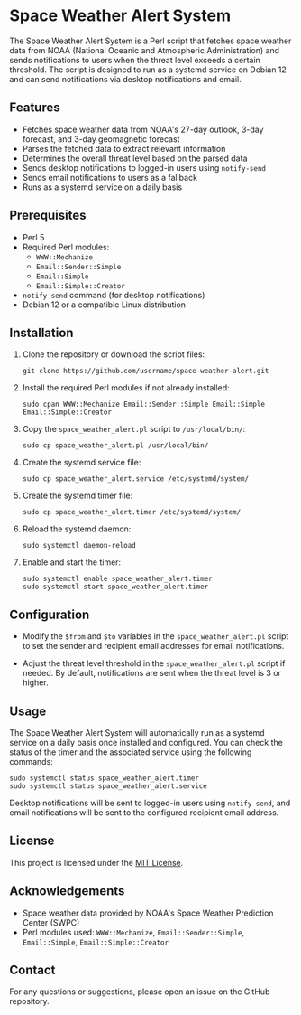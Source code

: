 # Space Weather Alert System

The Space Weather Alert System is a Perl script that fetches space weather data from NOAA (National Oceanic and Atmospheric Administration) and sends notifications to users when the threat level exceeds a certain threshold. The script is designed to run as a systemd service on Debian 12 and can send notifications via desktop notifications and email.

## Features

- Fetches space weather data from NOAA's 27-day outlook, 3-day forecast, and 3-day geomagnetic forecast
- Parses the fetched data to extract relevant information
- Determines the overall threat level based on the parsed data
- Sends desktop notifications to logged-in users using `notify-send`
- Sends email notifications to users as a fallback
- Runs as a systemd service on a daily basis

## Prerequisites

- Perl 5
- Required Perl modules:
  - `WWW::Mechanize`
  - `Email::Sender::Simple`
  - `Email::Simple`
  - `Email::Simple::Creator`
- `notify-send` command (for desktop notifications)
- Debian 12 or a compatible Linux distribution

## Installation

1. Clone the repository or download the script files:
   ```
   git clone https://github.com/username/space-weather-alert.git
   ```

2. Install the required Perl modules if not already installed:
   ```
   sudo cpan WWW::Mechanize Email::Sender::Simple Email::Simple Email::Simple::Creator
   ```

3. Copy the `space_weather_alert.pl` script to `/usr/local/bin/`:
   ```
   sudo cp space_weather_alert.pl /usr/local/bin/
   ```

4. Create the systemd service file:
   ```
   sudo cp space_weather_alert.service /etc/systemd/system/
   ```

5. Create the systemd timer file:
   ```
   sudo cp space_weather_alert.timer /etc/systemd/system/
   ```

6. Reload the systemd daemon:
   ```
   sudo systemctl daemon-reload
   ```

7. Enable and start the timer:
   ```
   sudo systemctl enable space_weather_alert.timer
   sudo systemctl start space_weather_alert.timer
   ```

## Configuration

- Modify the `$from` and `$to` variables in the `space_weather_alert.pl` script to set the sender and recipient email addresses for email notifications.

- Adjust the threat level threshold in the `space_weather_alert.pl` script if needed. By default, notifications are sent when the threat level is 3 or higher.

## Usage

The Space Weather Alert System will automatically run as a systemd service on a daily basis once installed and configured. You can check the status of the timer and the associated service using the following commands:

```
sudo systemctl status space_weather_alert.timer
sudo systemctl status space_weather_alert.service
```

Desktop notifications will be sent to logged-in users using `notify-send`, and email notifications will be sent to the configured recipient email address.

## License

This project is licensed under the [MIT License](LICENSE).

## Acknowledgements

- Space weather data provided by NOAA's Space Weather Prediction Center (SWPC)
- Perl modules used: `WWW::Mechanize`, `Email::Sender::Simple`, `Email::Simple`, `Email::Simple::Creator`

## Contact

For any questions or suggestions, please open an issue on the GitHub repository.
